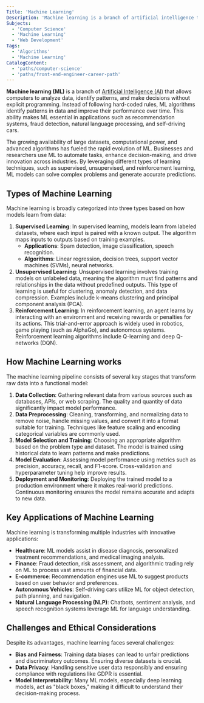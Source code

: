 ```yaml
---
Title: 'Machine Learning'
Description: 'Machine learning is a branch of artificial intelligence that enables systems to learn from data and make predictions or decisions without explicit programming.'
Subjects:
  - 'Computer Science'
  - 'Machine Learning'
  - 'Web Development'
Tags:
  - 'Algorithms'
  - 'Machine Learning'
CatalogContent:
  - 'paths/computer-science'
  - 'paths/front-end-engineer-career-path'
---
```


**Machine learning (ML)** is a branch of [Artificial Intelligence (AI)](https://www.codecademy.com/resources/docs/ai) that allows computers to analyze data, identify patterns, and make decisions without explicit programming. Instead of following hard-coded rules, ML algorithms identify patterns in data and improve their performance over time. This ability makes ML essential in applications such as recommendation systems, fraud detection, natural language processing, and self-driving cars.

The growing availability of large datasets, computational power, and advanced algorithms has fueled the rapid evolution of ML. Businesses and researchers use ML to automate tasks, enhance decision-making, and drive innovation across industries. By leveraging different types of learning techniques, such as supervised, unsupervised, and reinforcement learning, ML models can solve complex problems and generate accurate predictions.

## Types of Machine Learning

Machine learning is broadly categorized into three types based on how models learn from data:

1. **Supervised Learning**: In supervised learning, models learn from labeled datasets, where each input is paired with a known output. The algorithm maps inputs to outputs based on training examples. 
	- **Applications**: Spam detection, image classification, speech recognition.
	- **Algorithms**: Linear regression, decision trees, support vector machines (SVMs), neural networks.
2. **Unsupervised Learning**: Unsupervised learning involves training models on unlabeled data, meaning the algorithm must find patterns and relationships in the data without predefined outputs. This type of learning is useful for clustering, anomaly detection, and data compression. Examples include k-means clustering and principal component analysis (PCA).
3. **Reinforcement Learning**: In reinforcement learning, an agent learns by interacting with an environment and receiving rewards or penalties for its actions. This trial-and-error approach is widely used in robotics, game playing (such as AlphaGo), and autonomous systems. Reinforcement learning algorithms include Q-learning and deep Q-networks (DQN).

## How Machine Learning works

The machine learning pipeline consists of several key stages that transform raw data into a functional model:

1. **Data Collection**: Gathering relevant data from various sources such as databases, APIs, or web scraping. The quality and quantity of data significantly impact model performance.
2. **Data Preprocessing**: Cleaning, transforming, and normalizing data to remove noise, handle missing values, and convert it into a format suitable for training. Techniques like feature scaling and encoding categorical variables are commonly used.
3. **Model Selection and Training**: Choosing an appropriate algorithm based on the problem type and dataset. The model is trained using historical data to learn patterns and make predictions.
4. **Model Evaluation**: Assessing model performance using metrics such as precision, accuracy, recall, and F1-score. Cross-validation and hyperparameter tuning help improve results.
5. **Deployment and Monitoring**: Deploying the trained model to a production environment where it makes real-world predictions. Continuous monitoring ensures the model remains accurate and adapts to new data.

## Key Applications of Machine Learning

Machine learning is transforming multiple industries with innovative applications:

- **Healthcare**: ML models assist in disease diagnosis, personalized treatment recommendations, and medical imaging analysis.
- **Finance**: Fraud detection, risk assessment, and algorithmic trading rely on ML to process vast amounts of financial data.
- **E-commerce**: Recommendation engines use ML to suggest products based on user behavior and preferences.
- **Autonomous Vehicles**: Self-driving cars utilize ML for object detection, path planning, and navigation.
- **Natural Language Processing (NLP)**: Chatbots, sentiment analysis, and speech recognition systems leverage ML for language understanding.

## Challenges and Ethical Considerations

Despite its advantages, machine learning faces several challenges:

- **Bias and Fairness**: Training data biases can lead to unfair predictions and discriminatory outcomes. Ensuring diverse datasets is crucial.
- **Data Privacy**: Handling sensitive user data responsibly and ensuring compliance with regulations like GDPR is essential.
- **Model Interpretability**: Many ML models, especially deep learning models, act as "black boxes," making it difficult to understand their decision-making process.
